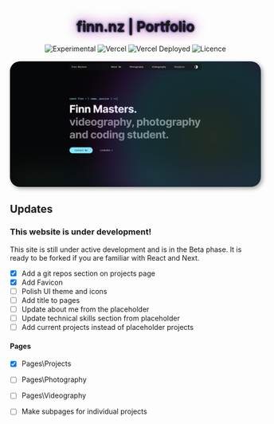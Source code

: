 
<div align="center">
  <h1 style="text-shadow: 1px 1px 2px black, 0 0 25px purple, 0 0 5px darkblue;">finn.nz | Portfolio</h1>
  <p></p>
  <img src="https://img.shields.io/badge/stability-beta-blue.svg" alt="Experimental">
  <img src="https://vercelbadge.vercel.app/api/atlamors/portfolio-theme" alt="Vercel">
  <img src="https://therealsujitk-vercel-badge.vercel.app/?app=portfolio-theme-jqe0jhmif-atlamors.vercel.app" alt="Vercel Deployed">
  <img src="https://img.shields.io/github/license/atlamors/portfolio-theme" alt="Licence">
  <br><br>
</div>

<img style="border-radius: 20px; box-shadow: 3px 3px 8px rgba(0, 0, 0, 0.4); " src=/public/img/sitepic09.06.24.png >

<h2 class="text-shadow: 2px 2px 4px #000000;">Updates</h1>

### This website is under development!
This site is still under active development and is in the Beta phase. It is ready to be forked if you are familiar with React and Next.

- [x] Add a git repos section on projects page
- [x] Add Favicon
- [ ] Polish UI theme and icons
- [ ] Add title to pages 
- [ ] Update about me from the placeholder
- [ ] Update technical skills section from placeholder
- [ ] Add current projects instead of placeholder projects

#### Pages
- [x] Pages\Projects
- [ ] Pages\Photography
- [ ] Pages\Videography
- [ ] Make subpages for individual projects


